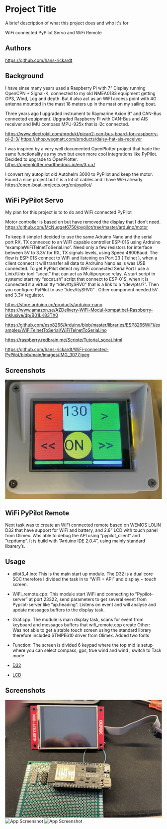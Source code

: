 
# Project Title

A brief description of what this project does and who it's for

WiFi connected PyPilot Servo and WiFi Remote
## Authors

https://github.com/hans-rickardt


## Background


 I have sinse many years used a Raspberry Pi with 7” Display running OpenCPN + Signal-K, connected to my old NMEA0183 equipment getting GPS, Wind, Log and depth. But it also act as an WiFI access point with 4G antenna mounted in the mast 18 meters up in the mast on my sailing boat.

Three years ago I upgraded instrument to Raymarine Axion 9” and CAN-Bus connected equipment. Upgraded Raspberry Pi with CAN-Bus and AIS receiver and IMU compass MPU-925x that is i2c connected.

https://www.electrokit.com/produkt/pican2-can-bus-board-for-raspberry-pi-2-3/
https://shop.wegmatt.com/products/daisy-hat-ais-receiver



I was inspired by a very well documented OpenPlotter project that hade the same functionality as my own but even more cool integrations like PyPilot. Decided to upgrade to OpenPlotter. 
https://openplotter.readthedocs.io/en/3.x.x/

I convert my autopilot old Autohelm 3000 to PyPilot and keep the motor.
Found a nice project but it is a lot of cables and I have WiFi already.   
https://open-boat-projects.org/en/pypilot/




## WiFi PyPilot Servo

My plan for this project is to to do and WiFi connected PyPilot 

Motor controller is based on but have removed the display that I don’t need.
https://github.com/McNugget6750/pypilot/tree/master/arduino/motor

To keep it simple I decided to use the same Adruino Nano and the serial port RX, TX conneced to an WiFI capable controller ESP-01S using Ardruino “exampleWiFiTelnetToSerial.ino”.
Need only a few resistors for interface between 5V to 3.3V for RX, TX signals levels, using Speed 4800Baud.
The flow is ESP-01S connect to WiFi and listening on Port 23 ( Telnet ), when a client connect it will transfer all data to Ardruino Nano as is was USB connected.
 To get PyPilot detect my WiFi connected SerialPort I use a Linix/Unix tool “socat” that can act as Multipurpose relay. A start script in systemd start my “socat.sh” script that connect to ESP-01S, when it is connected it a virtual tty “/dev/ttySRV0” that is a link to a “/dev/pts/?”.
Then you configure PyPilot to use “/dev/ttySRV0” .
Other component needed 5V and 3.3V regulator.


https://store.arduino.cc/products/arduino-nano
https://www.amazon.se/AZDelivery-WiFi-Modul-kompatibel-Raspberry-inklusive/dp/B01LK83TX0

https://github.com/esp8266/Arduino/blob/master/libraries/ESP8266WiFi/examples/WiFiTelnetToSerial/WiFiTelnetToSerial.ino

https://raspberry.redbrain.me/Scripte/Tutorial_socat.html

https://github.com/hans-rickardt/WiFi-connected-PyPilot/blob/main/images/IMG_3077.jpeg

## Screenshots

![App Screenshot](https://github.com/hans-rickardt/WiFi-connected-PyPilot/blob/main/images/IMG_3077.jpeg)



## WiFi PyPilot Remote

Next task was to create an WiFi connected remote based on WEMOS LOLIN D32 that have support for WiFi and battery, and 2.8” LCD with touch panel from Olimex.
Was able to debug the API using ”pypilot_client” and ”tcpdump”. 
It is build with ”Arduino IDE 2.0.4”, using mainly standard libarery’s. 

## Usage

 - pilot3_4.ino:
This is the main start up module.
The D32 is a dual core SOC therefore I divided the task in to “WiFI + API” and display + touch screen.  

 - WiFi_remote.cpp:
This module start WiFi and connecting to ”Pypilot-server” at port 23322, send parameters to get several event from Pypilot-server like ”ap.heading”. Listens on event and will analyse and update messages buffers to the display task.

 - Graf.cpp:
The module is main display task, scans for event from keyboard and messages buffers that wifi_remote.cpp create
Other:   
Was not able to get a stable touch screen using the standard library therefore included STMPE610 driver from Olimex. Added two fonts

- Function:
The screen is divided 6 keypad where the top mid is setup where you can select compass, gps, true wind and wind , switch to Tack mode


 - [D32](https://www.wemos.cc/en/latest/d32/d32.html)
 - [LCD](https://www.olimex.com/Products/Modules/LCD/MOD-LCD2-8RTP/open-source-hardware)
 
## Screenshots

![App Screenshot](https://github.com/hans-rickardt/WiFi-connected-PyPilot/blob/main/images/box1.jpg)
![App Screenshot](https://github.com/hans-rickardt/WiFi-connected-PyPilot/blob/main/images/box2.png)
![App Screenshot](https://github.com/hans-rickardt/WiFi-connected-PyPilot/blob/main/images/box3.png)

